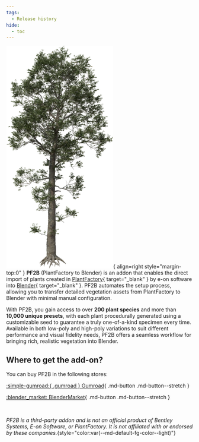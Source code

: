 ```yaml
---
tags:
  - Release history
hide:
  - toc
---
```

![Preferences - General](images/plants/Quercus_robur_forest_HD_[Spindle_1_summer_mat_75].webp){ align=right style="margin-top:0" }
**PF2B** (PlantFactory to Blender) is an addon that enables the direct import of plants created in [PlantFactory](https://www.bentley.com/software/e-on-software-free-downloads/){ target="_blank" } by e-on software into [Blender](https://www.blender.org/){ target="_blank" }. PF2B automates the setup process, allowing you to transfer detailed vegetation assets from PlantFactory to Blender with minimal manual configuration.

With PF2B, you gain access to over **200 plant species** and more than **10,000 unique presets**, with each plant procedurally generated using a customizable seed to guarantee a truly one-of-a-kind specimen every time. Available in both low-poly and high-poly variations to suit different performance and visual fidelity needs, PF2B offers a seamless workflow for bringing rich, realistic vegetation into Blender.




## Where to get the add-on?

You can buy PF2B in the following stores:

<div class="grid" markdown>

[:simple-gumroad:{ .gumroad } Gumroad](https://roberd.gumroad.com/){ .md-button .md-button--stretch }

[:blender_market: BlenderMarket](#){ .md-button .md-button--stretch }

</div>

<br>

*PF2B is a third-party addon and is not an official product of Bentley Systems, E-on Software, or PlantFactory. It is not affiliated with or endorsed by these companies.*{style="color:var(--md-default-fg-color--light)"}